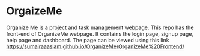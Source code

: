# OrgaizeMe
Organize Me is a project and task management webpage. This repo has the front-end of OrganizeMe webpage.
It contains the login page, signup page, help page and dashboard.
The page can be viewed using this link https://sumairaaaslam.github.io/OrganizeMe/OrganizeMe%20Frontend/
